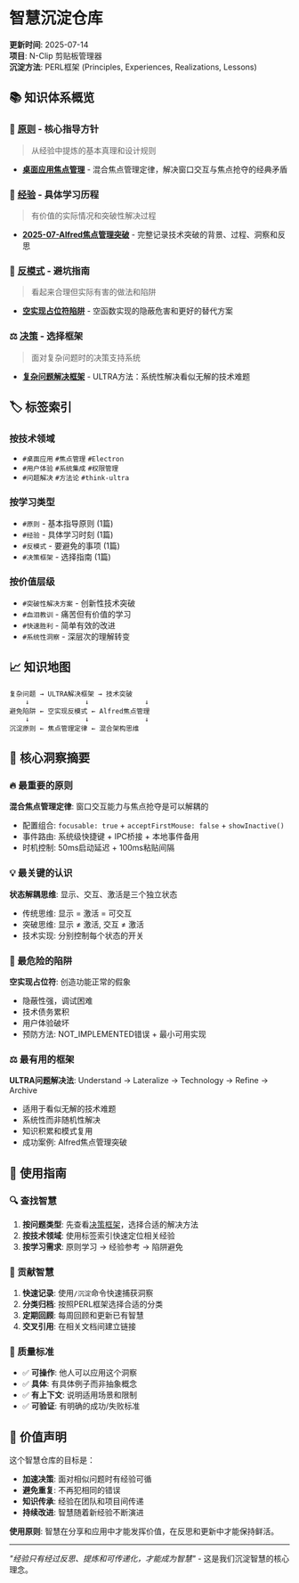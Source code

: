 # 智慧沉淀仓库

**更新时间**: 2025-07-14  
**项目**: N-Clip 剪贴板管理器  
**沉淀方法**: PERL框架 (Principles, Experiences, Realizations, Lessons)

## 📚 知识体系概览

### 🎯 [原则](./原则/) - 核心指导方针
> 从经验中提炼的基本真理和设计规则

- **[桌面应用焦点管理](./原则/桌面应用焦点管理.md)** - 混合焦点管理定律，解决窗口交互与焦点抢夺的经典矛盾

### 🎯 [经验](./经验/) - 具体学习历程  
> 有价值的实际情况和突破性解决过程

- **[2025-07-Alfred焦点管理突破](./经验/2025-07-Alfred焦点管理突破.md)** - 完整记录技术突破的背景、过程、洞察和反思

### 🚫 [反模式](./反模式/) - 避坑指南
> 看起来合理但实际有害的做法和陷阱

- **[空实现占位符陷阱](./反模式/空实现占位符陷阱.md)** - 空函数实现的隐蔽危害和更好的替代方案

### ⚖️ [决策](./决策/) - 选择框架
> 面对复杂问题时的决策支持系统

- **[复杂问题解决框架](./决策/复杂问题解决框架.md)** - ULTRA方法：系统性解决看似无解的技术难题

## 🏷️ 标签索引

### 按技术领域
- `#桌面应用` `#焦点管理` `#Electron` 
- `#用户体验` `#系统集成` `#权限管理`
- `#问题解决` `#方法论` `#think-ultra`

### 按学习类型
- `#原则` - 基本指导原则 (1篇)
- `#经验` - 具体学习时刻 (1篇)  
- `#反模式` - 要避免的事项 (1篇)
- `#决策框架` - 选择指南 (1篇)

### 按价值层级
- `#突破性解决方案` - 创新性技术突破
- `#血泪教训` - 痛苦但有价值的学习  
- `#快速胜利` - 简单有效的改进
- `#系统性洞察` - 深层次的理解转变

## 📈 知识地图

```
复杂问题 → ULTRA解决框架 → 技术突破
    ↓              ↓              ↓
避免陷阱 ← 空实现反模式 ← Alfred焦点管理
    ↓              ↓              ↓  
沉淀原则 ← 焦点管理定律 ← 混合架构思维
```

## 🎯 核心洞察摘要

### 🔥 最重要的原则
**混合焦点管理定律**: 窗口交互能力与焦点抢夺是可以解耦的
- 配置组合: `focusable: true` + `acceptFirstMouse: false` + `showInactive()`
- 事件路由: 系统级快捷键 + IPC桥接 + 本地事件备用
- 时机控制: 50ms启动延迟 + 100ms粘贴间隔

### 💡 最关键的认识
**状态解耦思维**: 显示、交互、激活是三个独立状态
- 传统思维: 显示 = 激活 = 可交互
- 突破思维: 显示 ≠ 激活, 交互 ≠ 激活
- 技术实现: 分别控制每个状态的开关

### 🚫 最危险的陷阱  
**空实现占位符**: 创造功能正常的假象
- 隐蔽性强，调试困难
- 技术债务累积
- 用户体验破坏
- 预防方法: NOT_IMPLEMENTED错误 + 最小可用实现

### ⚖️ 最有用的框架
**ULTRA问题解决法**: Understand → Lateralize → Technology → Refine → Archive
- 适用于看似无解的技术难题
- 系统性而非随机性解决
- 知识积累和模式复用
- 成功案例: Alfred焦点管理突破

## 🔄 使用指南

### 🔍 查找智慧
1. **按问题类型**: 先查看[决策框架](./决策/)，选择合适的解决方法
2. **按技术领域**: 使用标签索引快速定位相关经验  
3. **按学习需求**: 原则学习 → 经验参考 → 陷阱避免

### 📝 贡献智慧
1. **快速记录**: 使用`/沉淀`命令快速捕获洞察
2. **分类归档**: 按照PERL框架选择合适的分类
3. **定期回顾**: 每周回顾和更新已有智慧
4. **交叉引用**: 在相关文档间建立链接

### 🎯 质量标准
- ✅ **可操作**: 他人可以应用这个洞察
- ✅ **具体**: 有具体例子而非抽象概念
- ✅ **有上下文**: 说明适用场景和限制
- ✅ **可验证**: 有明确的成功/失败标准

## 🌟 价值声明

这个智慧仓库的目标是：
- **加速决策**: 面对相似问题时有经验可循
- **避免重复**: 不再犯相同的错误
- **知识传承**: 经验在团队和项目间传递
- **持续改进**: 智慧随着新经验不断演进

**使用原则**: 智慧在分享和应用中才能发挥价值，在反思和更新中才能保持鲜活。

---

*"经验只有经过反思、提炼和可传递化，才能成为智慧"* - 这是我们沉淀智慧的核心理念。